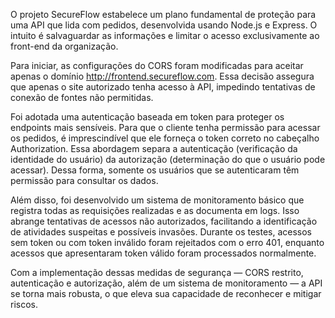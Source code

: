 O projeto SecureFlow estabelece um plano fundamental de proteção para uma API que lida com pedidos, desenvolvida usando Node.js e Express. O intuito é salvaguardar as informações e limitar o acesso exclusivamente ao front-end da organização.

Para iniciar, as configurações do CORS foram modificadas para aceitar apenas o domínio http://frontend.secureflow.com. Essa decisão assegura que apenas o site autorizado tenha acesso à API, impedindo tentativas de conexão de fontes não permitidas.

Foi adotada uma autenticação baseada em token para proteger os endpoints mais sensíveis. Para que o cliente tenha permissão para acessar os pedidos, é imprescindível que ele forneça o token correto no cabeçalho Authorization. Essa abordagem separa a autenticação (verificação da identidade do usuário) da autorização (determinação do que o usuário pode acessar). Dessa forma, somente os usuários que se autenticaram têm permissão para consultar os dados.

Além disso, foi desenvolvido um sistema de monitoramento básico que registra todas as requisições realizadas e as documenta em logs. Isso abrange tentativas de acessos não autorizados, facilitando a identificação de atividades suspeitas e possíveis invasões. Durante os testes, acessos sem token ou com token inválido foram rejeitados com o erro 401, enquanto acessos que apresentaram token válido foram processados normalmente.

Com a implementação dessas medidas de segurança — CORS restrito, autenticação e autorização, além de um sistema de monitoramento — a API se torna mais robusta, o que eleva sua capacidade de reconhecer e mitigar riscos.
